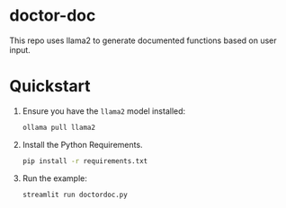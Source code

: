 # doctor-doc
This repo uses llama2 to generate documented functions based on user input.

# Quickstart

1. Ensure you have the `llama2` model installed:

   ```bash
   ollama pull llama2
   ```

2. Install the Python Requirements.

   ```bash
   pip install -r requirements.txt
   ```

3. Run the example:

   ```bash
   streamlit run doctordoc.py
   ```